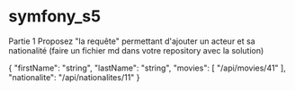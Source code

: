 # symfony_s5

Partie 1 
Proposez "la requête" permettant d'ajouter un acteur et sa nationalité (faire un fichier md dans votre repository avec la solution)

{
  "firstName": "string",
  "lastName": "string",
  "movies": [
    "/api/movies/41"
  ],
  "nationalite": "/api/nationalites/11"
}

